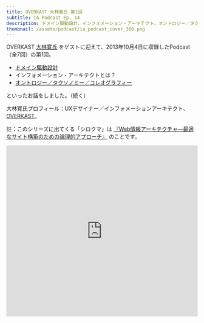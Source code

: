 ```yaml
---
title: OVERKAST 大林寛氏 第1回
subtitle: IA Podcast Ep. 14
description: ドメイン駆動設計、インフォメーション・アーキテクト、オントロジー／タクソノミー／コレオグラフィーの話です。
thumbnail: /assets/podcast/ia_podcast_cover_300.png
---
```


OVERKAST [大林寛氏](http://overkast.jp/about/) をゲストに迎えて、2013年10月4日に収録したPodcast（全7回）の第1回。

- [ドメイン駆動設計](http://www.slideshare.net/masuda220/ss-26583161)
- インフォメーション・アーキテクトとは？
- [オントロジー／タクソノミー／コレオグラフィー](http://blog.iaspectrum.net/2011/10/13/choreography/)

といったお話をしました。（続く）

大林寛氏プロフィール：UXデザイナー／インフォメーションアーキテクト、[OVERKAST](http://overkast.jp/)。

註：このシリーズに出てくる「シロクマ」は [『Web情報アーキテクチャ―最適なサイト構築のための論理的アプローチ』](http://www.amazon.co.jp/dp/487311134X) のことです。

<iframe width="100%" height="450" scrolling="no" frameborder="no" src="https://w.soundcloud.com/player/?url=https%3A//api.soundcloud.com/tracks/283582691&amp;auto_play=false&amp;hide_related=false&amp;show_comments=true&amp;show_user=true&amp;show_reposts=false&amp;visual=true"></iframe>
